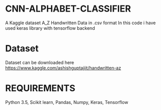 # CNN-ALPHABET-CLASSIFIER
A Kaggle dataset A_Z Handwritten Data in .csv format
In this code i have used keras library with tensorflow backend

# Dataset
Dataset can be downloaded here
https://www.kaggle.com/ashishguptajiit/handwritten-az


# REQUIREMENTS
Python 3.5,
Scikit learn,
Pandas,
Numpy,
Keras,
Tensorflow
